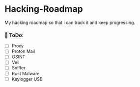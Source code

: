 # Hacking-Roadmap
My hacking roadmap so that i can track it and keep progressing.


### 📝 ToDo:
- [ ] Proxy
- [ ] Proton Mail
- [ ] OSINT
- [ ] Veil
- [ ] Sniffer
- [ ] Rust Malware
- [ ] Keylogger USB
